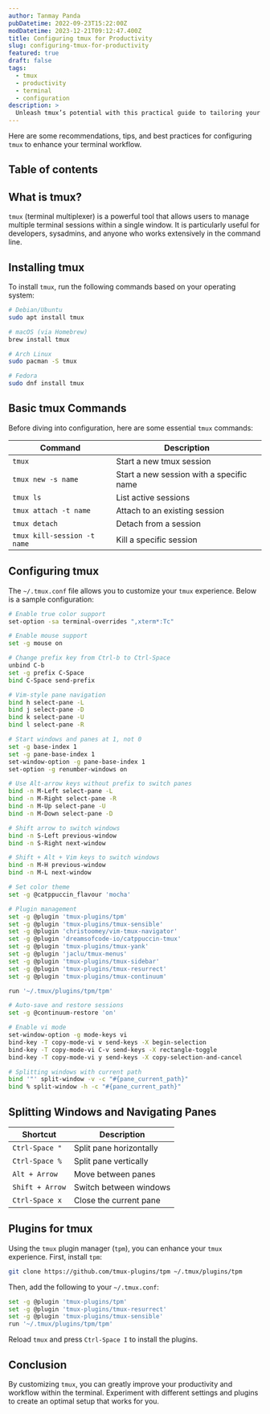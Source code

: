 ```yaml
---
author: Tanmay Panda
pubDatetime: 2022-09-23T15:22:00Z
modDatetime: 2023-12-21T09:12:47.400Z
title: Configuring tmux for Productivity
slug: configuring-tmux-for-productivity
featured: true
draft: false
tags:
  - tmux
  - productivity
  - terminal
  - configuration
description: >
  Unleash tmux’s potential with this practical guide to tailoring your terminal environment for peak productivity and streamlined workflows.
---
```


Here are some recommendations, tips, and best practices for configuring `tmux` to enhance your terminal workflow.

## Table of contents

## What is tmux?

`tmux` (terminal multiplexer) is a powerful tool that allows users to manage multiple terminal sessions within a single window. It is particularly useful for developers, sysadmins, and anyone who works extensively in the command line.

## Installing tmux

To install `tmux`, run the following commands based on your operating system:

```sh
# Debian/Ubuntu
sudo apt install tmux

# macOS (via Homebrew)
brew install tmux

# Arch Linux
sudo pacman -S tmux

# Fedora
sudo dnf install tmux
```

## Basic tmux Commands

Before diving into configuration, here are some essential `tmux` commands:

| Command                     | Description                              |
| --------------------------- | ---------------------------------------- |
| `tmux`                      | Start a new tmux session                 |
| `tmux new -s name`          | Start a new session with a specific name |
| `tmux ls`                   | List active sessions                     |
| `tmux attach -t name`       | Attach to an existing session            |
| `tmux detach`               | Detach from a session                    |
| `tmux kill-session -t name` | Kill a specific session                  |

## Configuring tmux

The `~/.tmux.conf` file allows you to customize your `tmux` experience. Below is a sample configuration:

```sh
# Enable true color support
set-option -sa terminal-overrides ",xterm*:Tc"

# Enable mouse support
set -g mouse on

# Change prefix key from Ctrl-b to Ctrl-Space
unbind C-b
set -g prefix C-Space
bind C-Space send-prefix

# Vim-style pane navigation
bind h select-pane -L
bind j select-pane -D
bind k select-pane -U
bind l select-pane -R

# Start windows and panes at 1, not 0
set -g base-index 1
set -g pane-base-index 1
set-window-option -g pane-base-index 1
set-option -g renumber-windows on

# Use Alt-arrow keys without prefix to switch panes
bind -n M-Left select-pane -L
bind -n M-Right select-pane -R
bind -n M-Up select-pane -U
bind -n M-Down select-pane -D

# Shift arrow to switch windows
bind -n S-Left previous-window
bind -n S-Right next-window

# Shift + Alt + Vim keys to switch windows
bind -n M-H previous-window
bind -n M-L next-window

# Set color theme
set -g @catppuccin_flavour 'mocha'

# Plugin management
set -g @plugin 'tmux-plugins/tpm'
set -g @plugin 'tmux-plugins/tmux-sensible'
set -g @plugin 'christoomey/vim-tmux-navigator'
set -g @plugin 'dreamsofcode-io/catppuccin-tmux'
set -g @plugin 'tmux-plugins/tmux-yank'
set -g @plugin 'jaclu/tmux-menus'
set -g @plugin 'tmux-plugins/tmux-sidebar'
set -g @plugin 'tmux-plugins/tmux-resurrect'
set -g @plugin 'tmux-plugins/tmux-continuum'

run '~/.tmux/plugins/tpm/tpm'

# Auto-save and restore sessions
set -g @continuum-restore 'on'

# Enable vi mode
set-window-option -g mode-keys vi
bind-key -T copy-mode-vi v send-keys -X begin-selection
bind-key -T copy-mode-vi C-v send-keys -X rectangle-toggle
bind-key -T copy-mode-vi y send-keys -X copy-selection-and-cancel

# Splitting windows with current path
bind '"' split-window -v -c "#{pane_current_path}"
bind % split-window -h -c "#{pane_current_path}"
```

## Splitting Windows and Navigating Panes

| Shortcut         | Description             |
| ---------------- | ----------------------- |
| `Ctrl-Space "`   | Split pane horizontally |
| `Ctrl-Space %`   | Split pane vertically   |
| `Alt + Arrow`    | Move between panes      |
| `Shift + Arrow`  | Switch between windows  |
| `Ctrl-Space x`   | Close the current pane  |

## Plugins for tmux

Using the `tmux` plugin manager (`tpm`), you can enhance your `tmux` experience. First, install `tpm`:

```sh
git clone https://github.com/tmux-plugins/tpm ~/.tmux/plugins/tpm
```

Then, add the following to your `~/.tmux.conf`:

```sh
set -g @plugin 'tmux-plugins/tpm'
set -g @plugin 'tmux-plugins/tmux-resurrect'
set -g @plugin 'tmux-plugins/tmux-sensible'
run '~/.tmux/plugins/tpm/tpm'
```

Reload `tmux` and press `Ctrl-Space I` to install the plugins.

## Conclusion

By customizing `tmux`, you can greatly improve your productivity and workflow within the terminal. Experiment with different settings and plugins to create an optimal setup that works for you.

